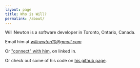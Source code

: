 ```yaml
---
layout: page
title: Who is Will?
permalink: /about/
---
```


Will Newton is a software developer in Toronto, Ontario, Canada.

Email him at *willnewton10@gmail.com*

Or ["connect" with him][linkedin], on linked in.

Or check out some of his code on [his github page][github].

[linkedin]: https://www.linkedin.com/profile/view?id=169006365
[github]: https://github.com/willnewton10
